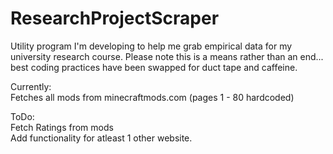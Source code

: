 # ResearchProjectScraper

Utility program I'm developing to help me grab empirical data for my university research course. Please note this is a means rather than an end... best coding practices have been swapped for duct tape and caffeine.

Currently:  
Fetches all mods from minecraftmods.com (pages 1 - 80 hardcoded)

ToDo:  
Fetch Ratings from mods  
Add functionality for atleast 1 other website.  
